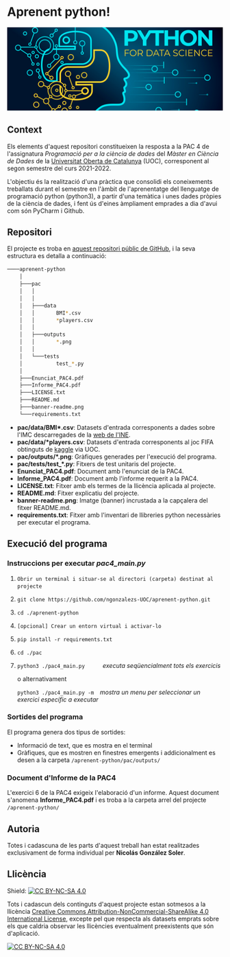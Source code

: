 # Aprenent python!

![img.png](banner-readme.png)

## Context

Els elements d'aquest repositori constitueixen la resposta a la PAC 4 de l'assignatura *Programació per a la ciència de dades* del *Màster en Ciència de Dades* de la [Universitat Oberta de Catalunya](https://www.uoc.edu/portal/ca/index.html) (UOC), corresponent al segon semestre del curs 2021-2022.

L'objectiu és la realització d'una pràctica que consolidi els coneixements treballats durant el semestre en l'àmbit de l'aprenentatge del llenguatge de programació python (python3), a partir d'una temàtica i unes dades pròpies de la ciència de dades, i fent ús d'eines àmpliament emprades a dia d'avui com són PyCharm i Github.

## Repositori

El projecte es troba en [aquest repositori públic de GitHub](https://github.com/ngonzalezs-UOC/aprenent-python), i la seva estructura es detalla a continuació: 

```bash
────aprenent-python
    │
    ├───pac
    │   │     
    │   │
    │   ├───data
    │   │       BMI*.csv
    │   │       *players.csv
    │   │
    │   ├───outputs
    │   │       *.png
    │   │
    │   └───tests
    │           test_*.py
    │
    ├───Enunciat_PAC4.pdf
    ├───Informe_PAC4.pdf
    ├───LICENSE.txt
    ├───README.md
    ├───banner-readme.png
    └───requirements.txt

```
- **pac/data/BMI\*.csv**: Datasets d'entrada corresponents a dades sobre l'IMC descarregades de la [web de l'INE](https://www.ine.es/jaxiPx/Tabla.htm?path=/t15/p420/a2019/p03/l0/&file=01001.px&L=1).
- **pac/data/\*players.csv**: Datasets d'entrada corresponents al joc FIFA obtinguts de [kaggle](https://www.kaggle.com/datasets/stefanoleone992/fifa-22-complete-player-dataset) via UOC.
- **pac/outputs/\*.png**: Gràfiques generades per l'execució del programa.
- **pac/tests/test_\*.py**: Fitxers de test unitaris del projecte.
- **Enunciat_PAC4.pdf**: Document amb l'enunciat de la PAC4.
- **Informe_PAC4.pdf**: Document amb l'informe requerit a la PAC4.
- **LICENSE.txt**: Fitxer amb els termes de la llicència aplicada al projecte.
- **README.md**: Fitxer explicatiu del projecte.
- **banner-readme.png**: Imatge (banner) incrustada a la capçalera del fitxer README.md.
- **requirements.txt**: Fitxer amb l'inventari de llibreries python necessàries per executar el programa.

## Execució del programa

### Instruccions per executar *pac4_main.py*

1. `Obrir un terminal i situar-se al directori (carpeta) destinat al projecte`
2. `git clone https://github.com/ngonzalezs-UOC/aprenent-python.git`
3. `cd ./aprenent-python`
4. `[opcional] Crear un entorn virtual i activar-lo`
5. `pip install -r requirements.txt`
6. `cd ./pac`
7. `python3 ./pac4_main.py`&emsp;&emsp;&emsp;*executa seqüencialment tots els exercicis*

    o alternativament 
    
    `python3 ./pac4_main.py -m`&emsp;*mostra un menu per seleccionar un exercici específic a executar*

### Sortides del programa

El programa genera dos tipus de sortides:
- Informació de text, que es mostra en el terminal
- Gràfiques, que es mostren en finestres emergents i addicionalment es desen a la carpeta `/aprenent-python/pac/outputs/`

### Document d'Informe de la PAC4

L'exercici 6 de la PAC4 exigeix l'elaboració d'un informe. Aquest document s'anomena **Informe_PAC4.pdf** i es troba a la carpeta arrel del projecte `/aprenent-python/`

## Autoria

Totes i cadascuna de les parts d'aquest treball han estat realitzades exclusivament de forma individual per **Nicolás González Soler**.

## Llicència

Shield: [![CC BY-NC-SA 4.0][cc-by-nc-sa-shield]][cc-by-nc-sa]

Tots i cadascun dels continguts d'aquest projecte estan sotmesos a la llicència
[Creative Commons Attribution-NonCommercial-ShareAlike 4.0 International License][cc-by-nc-sa], excepte pel que respecta als datasets emprats sobre els que caldria observar les llicències eventualment preexistents que són d'aplicació.

[![CC BY-NC-SA 4.0][cc-by-nc-sa-image]][cc-by-nc-sa]

[cc-by-nc-sa]: http://creativecommons.org/licenses/by-nc-sa/4.0/
[cc-by-nc-sa-image]: https://licensebuttons.net/l/by-nc-sa/4.0/88x31.png
[cc-by-nc-sa-shield]: https://img.shields.io/badge/License-CC%20BY--NC--SA%204.0-lightgrey.svg
